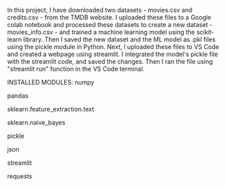 In this project, I have downloaded two datasets - movies.csv and credits.csv - from the TMDB website.
I uploaded these files to a Google colab notebook and processed these datasets to create a new dataset - movies_info.csv - and trained a machine learning model using the scikit-learn library.
Then I saved the new dataset and the ML model as .pkl files using the pickle module in Python.
Next, I uploaded these files to VS Code and created a webpage using streamlit.
I integrated the model's pickle file with the streamlit code, and saved the changes.
Then I ran the file using "streamlit run" function in the VS Code terminal.

INSTALLED MODULES:
numpy

pandas

sklearn.feature_extraction.text

sklearn.naive_bayes

pickle

json

streamlit

requests
